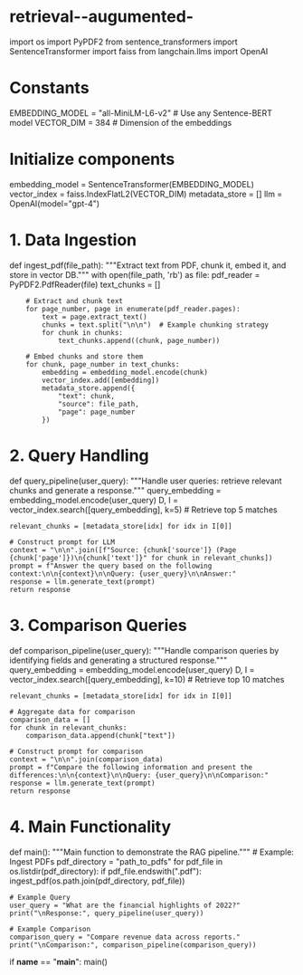 # retrieval--augumented-
import os
import PyPDF2
from sentence_transformers import SentenceTransformer
import faiss
from langchain.llms import OpenAI

# Constants
EMBEDDING_MODEL = "all-MiniLM-L6-v2"  # Use any Sentence-BERT model
VECTOR_DIM = 384  # Dimension of the embeddings

# Initialize components
embedding_model = SentenceTransformer(EMBEDDING_MODEL)
vector_index = faiss.IndexFlatL2(VECTOR_DIM)
metadata_store = []
llm = OpenAI(model="gpt-4")

# 1. Data Ingestion
def ingest_pdf(file_path):
    """Extract text from PDF, chunk it, embed it, and store in vector DB."""
    with open(file_path, 'rb') as file:
        pdf_reader = PyPDF2.PdfReader(file)
        text_chunks = []
        
        # Extract and chunk text
        for page_number, page in enumerate(pdf_reader.pages):
            text = page.extract_text()
            chunks = text.split("\n\n")  # Example chunking strategy
            for chunk in chunks:
                text_chunks.append((chunk, page_number))

        # Embed chunks and store them
        for chunk, page_number in text_chunks:
            embedding = embedding_model.encode(chunk)
            vector_index.add([embedding])
            metadata_store.append({
                "text": chunk,
                "source": file_path,
                "page": page_number
            })

# 2. Query Handling
def query_pipeline(user_query):
    """Handle user queries: retrieve relevant chunks and generate a response."""
    query_embedding = embedding_model.encode(user_query)
    D, I = vector_index.search([query_embedding], k=5)  # Retrieve top 5 matches
    
    relevant_chunks = [metadata_store[idx] for idx in I[0]]
    
    # Construct prompt for LLM
    context = "\n\n".join([f"Source: {chunk['source']} (Page {chunk['page']})\n{chunk['text']}" for chunk in relevant_chunks])
    prompt = f"Answer the query based on the following context:\n\n{context}\n\nQuery: {user_query}\n\nAnswer:"
    response = llm.generate_text(prompt)
    return response

# 3. Comparison Queries
def comparison_pipeline(user_query):
    """Handle comparison queries by identifying fields and generating a structured response."""
    query_embedding = embedding_model.encode(user_query)
    D, I = vector_index.search([query_embedding], k=10)  # Retrieve top 10 matches

    relevant_chunks = [metadata_store[idx] for idx in I[0]]

    # Aggregate data for comparison
    comparison_data = []
    for chunk in relevant_chunks:
        comparison_data.append(chunk["text"])

    # Construct prompt for comparison
    context = "\n\n".join(comparison_data)
    prompt = f"Compare the following information and present the differences:\n\n{context}\n\nQuery: {user_query}\n\nComparison:"
    response = llm.generate_text(prompt)
    return response

# 4. Main Functionality
def main():
    """Main function to demonstrate the RAG pipeline."""
    # Example: Ingest PDFs
    pdf_directory = "path_to_pdfs"
    for pdf_file in os.listdir(pdf_directory):
        if pdf_file.endswith(".pdf"):
            ingest_pdf(os.path.join(pdf_directory, pdf_file))

    # Example Query
    user_query = "What are the financial highlights of 2022?"
    print("\nResponse:", query_pipeline(user_query))

    # Example Comparison
    comparison_query = "Compare revenue data across reports."
    print("\nComparison:", comparison_pipeline(comparison_query))

if __name__ == "__main__":
    main()
